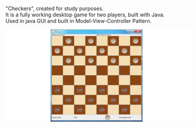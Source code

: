 
"Checkers", created for study purposes. <br/>
It is a fully working desktop game for two players, built with Java.<br/>
Used in java GUI and built in Model-View-Controller Pattern. <br/>


![Screenshot](Checkers.png)
